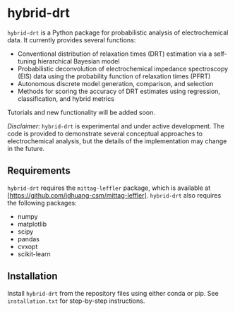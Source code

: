 # hybrid-drt

`hybrid-drt` is a Python package for probabilistic analysis of electrochemical data. It currently provides several functions:
* Conventional distribution of relaxation times (DRT) estimation via a self-tuning hierarchical Bayesian model
* Probabilistic deconvolution of electrochemical impedance spectroscopy (EIS) data using the probability function of relaxation times (PFRT)
* Autonomous discrete model generation, comparison, and selection
* Methods for scoring the accuracy of DRT estimates using regression, classification, and hybrid metrics

Tutorials and new functionality will be added soon.

*Disclaimer:* `hybrid-drt` is experimental and under active development. The code is provided to demonstrate several conceptual approaches to electrochemical analysis, but the details of the implementation may change in the future.

## Requirements
`hybrid-drt` requires the `mittag-leffler` package, which is available at [https://github.com/jdhuang-csm/mittag-leffler].
`hybrid-drt` also requires the following packages:
* numpy
* matplotlib
* scipy
* pandas
* cvxopt
* scikit-learn

## Installation
Install `hybrid-drt` from the repository files using either conda or pip. See `installation.txt` for step-by-step instructions.

